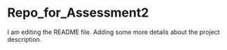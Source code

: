 # Repo_for_Assessment2
I am editing the README file. Adding some more details about the project description.
